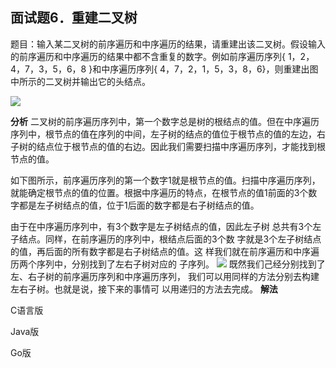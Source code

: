 ## 面试题6．重建二叉树
题目：输入某二叉树的前序遍历和中序遍历的结果，请重建出该二叉树。假设输入的前序遍历和中序遍历的结果中都不含重复的数字。例如前序遍历序列{ 1，2，4，7，3，5，6，8 }和中序遍历序列{ 4，7，2，1，5，3，8，6}，则重建出图中所示的二叉树并输出它的头结点。

![](../../剑指offer/images/重建二叉树.jpg)

**分析**
二叉树的前序遍历序列中，第一个数字总是树的根结点的值。但在中序遍历序列中，根节点的值在序列的中间，左子树的结点的值位于根节点的值的左边，右子树的结点位于根节点的值的右边。因此我们需要扫描中序遍历序列，才能找到根节点的值。

如下图所示，前序遍历序列的第一个数字1就是根节点的值。扫描中序遍历序列，就能确定根节点的值的位置。根据中序遍历的特点，在根节点的值1前面的3个数字都是左子树结点的值，位于1后面的数字都是右子树结点的值。

由于在中序遍历序列中，有3个数字是左子树结点的值，因此左子树
总共有3个左子结点。同样，在前序遍历的序列中，根结点后面的3个数
字就是3个左子树结点的值，再后面的所有数字都是右子树结点的值。这
样我们就在前序遍历和中序遍历两个序列中，分别找到了左右子树对应的
子序列。
![](../../剑指offer/images/2.7.png)
既然我们己经分别找到了左、右子树的前序遍历序列和中序遍历序列，
我们可以用同样的方法分别去构建左右子树。也就是说，接下来的事情可
以用递归的方法去完成。
**解法**

C语言版

Java版

Go版